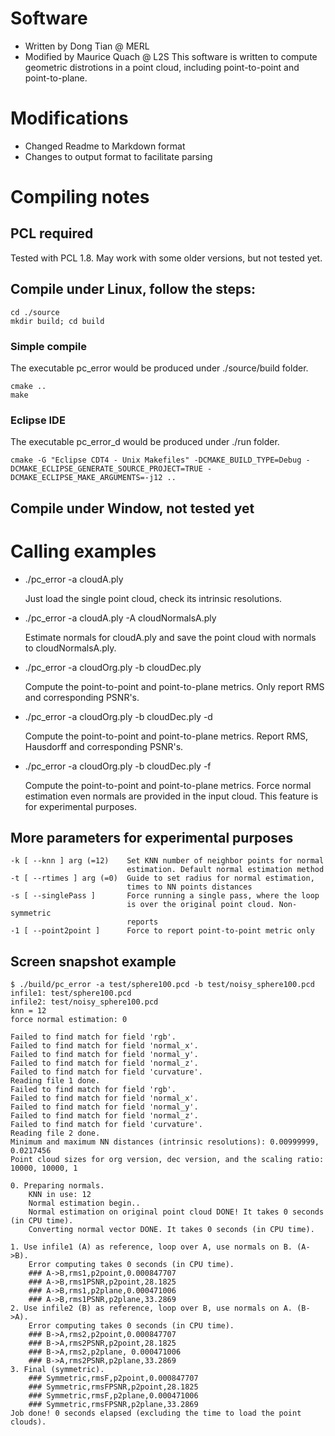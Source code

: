
# Software
* Written by Dong Tian @ MERL
* Modified by Maurice Quach @ L2S
This software is written to compute geometric distrotions in a point
cloud, including point-to-point and point-to-plane.

# Modifications
* Changed Readme to Markdown format
* Changes to output format to facilitate parsing

# Compiling notes
## PCL required
Tested with PCL 1.8. May work with some older versions, but not tested yet.
## Compile under Linux, follow the steps:
	cd ./source
	mkdir build; cd build
### Simple compile
The executable pc_error would be produced under ./source/build folder.

	cmake ..
	make
### Eclipse IDE
The executable pc_error_d would be produced under ./run folder.

	cmake -G "Eclipse CDT4 - Unix Makefiles" -DCMAKE_BUILD_TYPE=Debug -DCMAKE_ECLIPSE_GENERATE_SOURCE_PROJECT=TRUE -DCMAKE_ECLIPSE_MAKE_ARGUMENTS=-j12 ..
## Compile under Window, not tested yet
# Calling examples
* ./pc_error -a cloudA.ply

	Just load the single point cloud, check its intrinsic resolutions.
* ./pc_error -a cloudA.ply -A cloudNormalsA.ply

	Estimate normals for cloudA.ply and save the point cloud with normals to
	cloudNormalsA.ply.
* ./pc_error -a cloudOrg.ply -b cloudDec.ply

	Compute the point-to-point and point-to-plane metrics. Only report RMS
	and corresponding PSNR's.
* ./pc_error -a cloudOrg.ply -b cloudDec.ply -d

	Compute the point-to-point and point-to-plane metrics. Report RMS,
	Hausdorff and corresponding PSNR's.
* ./pc_error -a cloudOrg.ply -b cloudDec.ply -f

	Compute the point-to-point and point-to-plane metrics. Force normal
	estimation even normals are provided in the input cloud. This feature is
	for experimental purposes.
## More parameters for experimental purposes
	-k [ --knn ] arg (=12)    Set KNN number of neighbor points for normal
	                          estimation. Default normal estimation method
	-t [ --rtimes ] arg (=0)  Guide to set radius for normal estimation,
	                          times to NN points distances
	-s [ --singlePass ]       Force running a single pass, where the loop
	                          is over the original point cloud. Non-symmetric
	                          reports
	-1 [ --point2point ]      Force to report point-to-point metric only
## Screen snapshot example
	$ ./build/pc_error -a test/sphere100.pcd -b test/noisy_sphere100.pcd
	infile1: test/sphere100.pcd
	infile2: test/noisy_sphere100.pcd
	knn = 12
	force normal estimation: 0

	Failed to find match for field 'rgb'.
	Failed to find match for field 'normal_x'.
	Failed to find match for field 'normal_y'.
	Failed to find match for field 'normal_z'.
	Failed to find match for field 'curvature'.
	Reading file 1 done.
	Failed to find match for field 'rgb'.
	Failed to find match for field 'normal_x'.
	Failed to find match for field 'normal_y'.
	Failed to find match for field 'normal_z'.
	Failed to find match for field 'curvature'.
	Reading file 2 done.
	Minimum and maximum NN distances (intrinsic resolutions): 0.00999999, 0.0217456
	Point cloud sizes for org version, dec version, and the scaling ratio: 10000, 10000, 1

	0. Preparing normals.
		KNN in use: 12
		Normal estimation begin..
		Normal estimation on original point cloud DONE! It takes 0 seconds (in CPU time).
		Converting normal vector DONE. It takes 0 seconds (in CPU time).

	1. Use infile1 (A) as reference, loop over A, use normals on B. (A->B).
		Error computing takes 0 seconds (in CPU time).
		### A->B,rms1,p2point,0.000847707
		### A->B,rms1PSNR,p2point,28.1825
		### A->B,rms1,p2plane,0.000471006
		### A->B,rms1PSNR,p2plane,33.2869
	2. Use infile2 (B) as reference, loop over B, use normals on A. (B->A).
		Error computing takes 0 seconds (in CPU time).
		### B->A,rms2,p2point,0.000847707
		### B->A,rms2PSNR,p2point,28.1825
		### B->A,rms2,p2plane, 0.000471006
		### B->A,rms2PSNR,p2plane,33.2869
	3. Final (symmetric).
		### Symmetric,rmsF,p2point,0.000847707
		### Symmetric,rmsFPSNR,p2point,28.1825
		### Symmetric,rmsF,p2plane,0.000471006
		### Symmetric,rmsFPSNR,p2plane,33.2869
	Job done! 0 seconds elapsed (excluding the time to load the point clouds).
